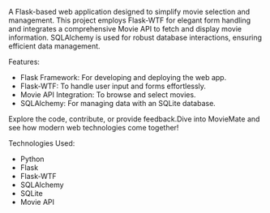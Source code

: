 A Flask-based web application designed to simplify movie selection and management. This project employs Flask-WTF for elegant form handling and integrates a comprehensive Movie API to fetch and display movie information. SQLAlchemy is used for robust database interactions, ensuring efficient data management.

Features:

- Flask Framework: For developing and deploying the web app.
- Flask-WTF: To handle user input and forms effortlessly.
- Movie API Integration: To browse and select movies.
- SQLAlchemy: For managing data with an SQLite database.
  
Explore the code, contribute, or provide feedback.Dive into MovieMate and see how modern web technologies come together!

Technologies Used:

- Python
- Flask
- Flask-WTF
- SQLAlchemy
- SQLite
- Movie API
